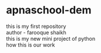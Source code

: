 # apnaschool-dem
this is my first repository
<br>
author - farooque shaikh
<br>
this is my new mini project of python
<br>
how this is our work